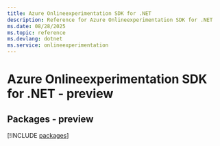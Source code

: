 ```yaml
---
title: Azure Onlineexperimentation SDK for .NET
description: Reference for Azure Onlineexperimentation SDK for .NET
ms.date: 08/28/2025
ms.topic: reference
ms.devlang: dotnet
ms.service: onlineexperimentation
---
```

# Azure Onlineexperimentation SDK for .NET - preview
## Packages - preview
[!INCLUDE [packages](onlineexperimentation-index.md)]
